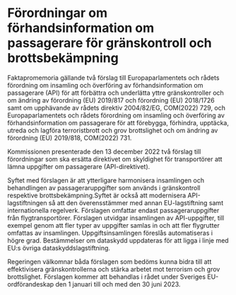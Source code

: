 # Förordningar om förhandsinformation om passagerare för gränskontroll och brottsbekämpning

Faktapromemoria gällande två förslag till Europaparlamentets och rådets förordning om insamling och överföring av förhandsinformation om passagerare (API) för att förbättra och underlätta yttre gränskontroller och om ändring av förordning (EU) 2019/817 och förordning (EU) 2018/1726 samt om upphävande av rådets direktiv 2004/82/EG, COM(2022\) 729, och Europaparlamentets och rådets förordning om insamling och överföring av förhandsinformation om passagerare för att förebygga, förhindra, upptäcka, utreda och lagföra terroristbrott och grov brottslighet och om ändring av förordning (EU) 2019/818, COM(2022\) 731\.

Kommissionen presenterade den 13 december 2022 två förslag till förordningar som ska ersätta direktivet om skyldighet för transportörer att lämna uppgifter om passagerare (API\-direktivet).

Syftet med förslagen är att ytterligare harmonisera insamlingen och behandlingen av passageraruppgifter som används i gränskontroll respektive brottsbekämpning.Syftet är också att modernisera API\-lagstiftningen så att den överensstämmer med annan EU\-lagstiftning samt internationella regelverk. Förslagen omfattar endast passageraruppgifter från flygtransportörer. Förslagen utvidgar insamlingen av API\-uppgifter, till exempel genom att fler typer av uppgifter samlas in och att fler flygrutter omfattas av insamlingen. Uppgiftsinsamlingen föreslås automatiseras i högre grad. Bestämmelser om dataskydd uppdateras för att ligga i linje med EU:s övriga dataskyddslagstiftning.

Regeringen välkomnar båda förslagen som bedöms kunna bidra till att effektivisera gränskontrollerna och stärka arbetet mot terrorism och grov brottslighet. Förslagen kommer att behandlas i rådet under Sveriges EU\-ordförandeskap den 1 januari till och med den 30 juni 2023\.
